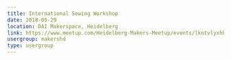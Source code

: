 ```yaml
---
title: International Sewing Workshop
date: 2018-05-29
location: DAI Makerspace, Heidelberg
link: https://www.meetup.com/Heidelberg-Makers-Meetup/events/lkntvlyxhbmc/
usergroup: makershd
type: usergroup
---
```

